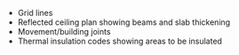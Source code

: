 - Grid lines
- Reflected ceiling plan showing beams and slab thickening
- Movement/building joints
- Thermal insulation codes showing areas to be insulated